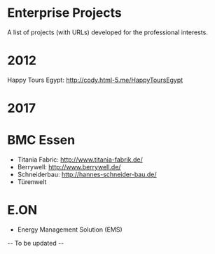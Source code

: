 # Enterprise Projects
A list of projects (with URLs) developed for the professional interests.

# 2012
Happy Tours Egypt: http://cody.html-5.me/HappyToursEgypt

# 2017
# BMC Essen
- Titania Fabric: http://www.titania-fabrik.de/
- Berrywell: http://www.berrywell.de/
- Schneiderbau: http://hannes-schneider-bau.de/
- Türenwelt

# E.ON
- Energy Management Solution (EMS)

-- To be updated --
